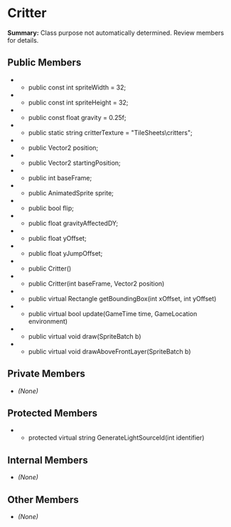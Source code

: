 # Critter

**Summary:** Class purpose not automatically determined. Review members for details.

## Public Members
- - public const int spriteWidth = 32;
- - public const int spriteHeight = 32;
- - public const float gravity = 0.25f;
- - public static string critterTexture = "TileSheets\\critters";
- - public Vector2 position;
- - public Vector2 startingPosition;
- - public int baseFrame;
- - public AnimatedSprite sprite;
- - public bool flip;
- - public float gravityAffectedDY;
- - public float yOffset;
- - public float yJumpOffset;
- - public Critter()
- - public Critter(int baseFrame, Vector2 position)
- - public virtual Rectangle getBoundingBox(int xOffset, int yOffset)
- - public virtual bool update(GameTime time, GameLocation environment)
- - public virtual void draw(SpriteBatch b)
- - public virtual void drawAboveFrontLayer(SpriteBatch b)

## Private Members
- *(None)*

## Protected Members
- - protected virtual string GenerateLightSourceId(int identifier)

## Internal Members
- *(None)*

## Other Members
- *(None)*
